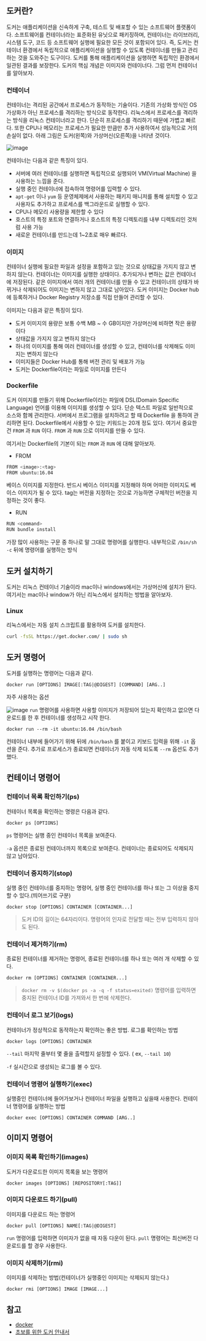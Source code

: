 ## 도커란?

도커는 애플리케이션을 신속하게 구축, 테스트 및 배포할 수 있는 소프트웨어 플랫폼이다. 소프트웨어를 컨테이너라는 표준화된 유닛으로 패키징하며, 컨테이너는 라이브러리, 시스템 도구, 코드 등 소프트웨어 실행에 필요한 모든 것이 포함되어 있다. 즉, 도커는 컨테이너 환경에서 독립적으로 애플리케이션을 실행할 수 있도록 컨테이너를 만들고 관리하는 것을 도와주는 도구이다. 도커를 통해 애플리케이션을 실행하면 독립적인 환경에서 일관된 결과를 보장한다. 도커의 핵심 개념은 이미지와 컨테이너다. 그럼 먼저 컨테이너를 알아보자.

### 컨테이너

컨테이너는 격리된 공간에서 프로세스가 동작하는 기술이다. 기존의 가상화 방식인 OS 가상화가 아닌 프로세스를 격리하는 방식으로 동작한다. 리눅스에서 프로세스를 격리하는 방식을 리눅스 컨테이너라고 한다. 단순히 프로세스를 격리하기 때문에 가볍고 빠르다. 또한 CPU나 메모리는 프로세스가 필요한 만큼만 추가 사용하여서 성능적으로 거의 손실이 없다.
아래 그림은 도커(왼쪽)와 가상머신(오른쪽)을 나타낸 것이다.

![image](https://user-images.githubusercontent.com/63634505/129429515-b639f8c7-d123-46b6-b303-3a3313819be3.png)

컨테이너는 다음과 같은 특징이 있다.

- 서버에 여러 컨테이너를 실행하면 독립적으로 실행되어 VM(Virtual Machine) 을 사용하는 느낌을 준다.
- 실행 중인 컨테이너에 접속하여 명령어를 입력할 수 있다.
- `apt-get` 이나 `yum` 등 운영체제에서 사용하는 패키지 매니저를 통해 설치할 수 있고 사용자도 추가하고 프로세스를 백그라운드로 실행할 수 있다.
- CPU나 메모리 사용량을 제한할 수 있다
- 호스트의 특정 포트와 연결하거나 호스트의 특정 디렉토리를 내부 디렉토리인 것처럼 사용 가능
- 새로운 컨테이너를 만드는데 1~2초로 매우 빠르다.

### 이미지

컨테이너 실행에 필요한 파일과 설정을 포함하고 있는 것으로 상태값을 가지지 않고 변하지 않는다. 컨테이너는 이미지를 실행한 상태이다. 추가되거나 변하는 값은 컨테이너에 저장된다. 같은 이미지에서 여러 개의 컨테이너를 만들 수 있고 컨테이너의 상태가 바뀌거나 삭제되어도 이미지는 변하지 않고 그대로 남아있다. 도커 이미지는 Docker hub에 등록하거나 Docker Registry 저장소를 직접 만들어 관리할 수 있다.

이미지는 다음과 같은 특징이 있다.

- 도커 이미지의 용량은 보통 수백 MB ~ 수 GB이지만 가상머신에 비하면 작은 용량이다
- 상태값을 가지지 않고 변하지 않는다
- 하나의 이미지를 통해 여러 컨테이너를 생성할 수 있고, 컨테이너를 삭제해도 이미지는 변하지 않는다
- 이미지들은 Docker Hub를 통해 버전 관리 및 배포가 가능
- 도커는 Dockerfile이라는 파일로 이미지를 만든다

### Dockerfile

도커 이미지를 만들기 위해 Dockerfile이라는 파일에 DSL(Domain Specific Language) 언어를 이용해 이미지를 생성할 수 있다. 단순 텍스트 파일로 일반적으로 소스와 함께 관리한다. 서버에서 프로그램을 설치하려고 할 때 Dockerfile 을 통하여 관리하면 된다. Dockerfile에서 사용할 수 있는 키워드는 20개 정도 있다. 여기서 중요한 건 `FROM` 과 `RUN` 이다. `FROM` 과 `RUN` 으로 이미지를 만들 수 있다.

여기서는 Dockerfile의 기본이 되는 `FROM` 과 `RUN` 에 대해 알아보자.

- FROM

```bash
FROM <image>:<tag>
FROM ubuntu:16.04
```

베이스 이미지를 지정한다. 반드시 베이스 이미지를 지정해야 하며 어떠한 이미지도 베이스 이미지가 될 수 있다. tag는 버전을 지정하는 것으로 가능하면 구체적인 버전을 지정하는 것이 좋다.

- RUN

```bash
RUN <command>
RUN bundle install
```

가장 많이 사용하는 구문 중 하나로 말 그대로 명령어를 실행한다. 내부적으로 `/bin/sh -c` 뒤에 명령어를 실행하는 방식

## 도커 설치하기

도커는 리눅스 컨테이너 기술이라 mac이나 windows에서는 가상머신에 설치가 된다. 여기서는 mac이나 window가 아닌 리눅스에서 설치하는 방법을 알아보자.

### Linux

리눅스에서는 자동 설치 스크립트를 활용하여 도커를 설치한다.

```bash
curl -fsSL https://get.docker.com/ | sudo sh
```

## 도커 명령어

도커를 실행하는 명령어는 다음과 같다.

```docker
docker run [OPTIONS] IMAGE[:TAG|@DIGEST] [COMMAND] [ARG..]
```

자주 사용하는 옵션

![image](https://user-images.githubusercontent.com/63634505/129429541-eb7b464b-c371-4ee2-861f-44e00a2414ec.png)
`run` 명령어를 사용하면 사용할 이미지가 저장되어 있는지 확인하고 없으면 다운로드를 한 후 컨테이너를 생성하고 시작 한다.

```docker
docker run --rm -it ubuntu:16.04 /bin/bash
```

컨테이너 내부에 들어가기 위해 뒤에 `/bin/bash` 를 붙이고 키보드 입력을 위해 `-it` 옵션을 준다. 추가로 프로세스가 종료되면 컨테이너가 자동 삭제 되도록  `--rm` 옵션도 추가했다.

## 컨테이너 명령어

### 컨테이너 목록 확인하기(ps)

컨테이너 목록을 확인하는 명령은 다음과 같다.

```docker
docker ps [OPTIONS]
```

`ps` 명령어는 실행 중인 컨테이너 목록을 보여준다.

`-a` 옵션은 종료된 컨테이너까지 목록으로 보여준다. 컨테이너는 종료되어도 삭제되지 않고 남아있다.

### 컨테이너 중지하기(stop)

실행 중인 컨테이너를 중지하는 명령어, 실행 중인 컨테이너를 하나 또는 그 이상을 중지할 수 있다.(띄어쓰기로 구분)

```docker
docker stop [OPTIONS] CONTAINER [CONTAINER...]
```

> 도커 ID의 길이는 64자리이다. 명령어의 인자로 전달할 때는 전부 입력하지 않아도 된다.

### 컨테이너 제거하기(rm)

종료된 컨테이너를 제거하는 명령어, 종료된 컨테이너를 하나 또는 여러 개 삭제할 수 있다.

```docker
docker rm [OPTIONS] CONTAINER [CONTAINER...]
```

> `docker rm -v $(docker ps -a -q -f status=exited)` 명령어를 입력하면 중지된 컨테이너 ID를 가져와서 한 번에 삭제한다.

### 컨테이너 로그 보기(logs)

컨테이너가 정상적으로 동작하는지 확인하는 좋은 방법. 로그를 확인하는 방법

```docker
docker logs [OPTIONS] CONTAINER
```

`--tail` 마지막 줄부터 몇 줄을 출력할지 설정할 수 있다. ( ex, `--tail 10`)

`-f` 실시간으로 생성되는 로그를 볼 수 있다.

### 컨테이너 명령어 실행하기(exec)

실행중인 컨테이너에 들어가보거나 컨테이너 파일을 실행하고 싶을때 사용한다. 컨테이너 명령어를 실행하는 방법

```docker
docker exec [OPTIONS] CONTAINER COMMAND [ARG..]
```

## 이미지 명령어

### 이미지 목록 확인하기(images)

도커가 다운로드한 이미지 목록을 보는 명령어

```docker
docker images [OPTIONS] [REPOSITORY[:TAG]]
```

### 이미지 다운로드 하기(pull)

이미지를 다운로드 하는 명령어

```docker
docker pull [OPTIONS] NAME[:TAG|@DIGEST]
```

`run` 명령어를 입력하면 이미자가 없을 때 자동 다운이 된다. `pull` 명령어는 최신버전 다운로드를 할 경우 사용한다.

### 이미지 삭제하기(rmi)

이미지를 삭제하는 방법(컨테이너가 실행중인 이미지는 삭제되지 않는다.)

```docker
docker rmi [OPTIONS] IMAGE [IMAGE...]
```

## 참고
- [docker](https://www.docker.com/resources/what-container)
- [초보를 위한 도커 안내서](https://subicura.com/2017/01/19/docker-guide-for-beginners-1.html)
